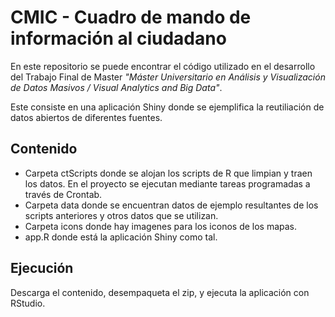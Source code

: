 # CMIC - Cuadro de mando de información al ciudadano
En este repositorio se puede encontrar el código utilizado en el desarrollo del Trabajo Final de Master *"Máster Universitario en Análisis y Visualización de Datos Masivos / Visual Analytics and Big Data"*.

Este consiste en una aplicación Shiny donde se ejemplifica la reutiliación de datos abiertos de diferentes fuentes.

## Contenido
- Carpeta ctScripts donde se alojan los scripts de R que limpian y traen los datos. En el proyecto se ejecutan mediante tareas programadas a través de Crontab.
- Carpeta data donde se encuentran datos de ejemplo resultantes de los scripts anteriores y otros datos que se utilizan.
- Carpeta icons donde hay imagenes para los iconos de los mapas.
- app.R donde está la aplicación Shiny como tal.

## Ejecución
Descarga el contenido, desempaqueta el zip, y ejecuta la aplicación con RStudio.

